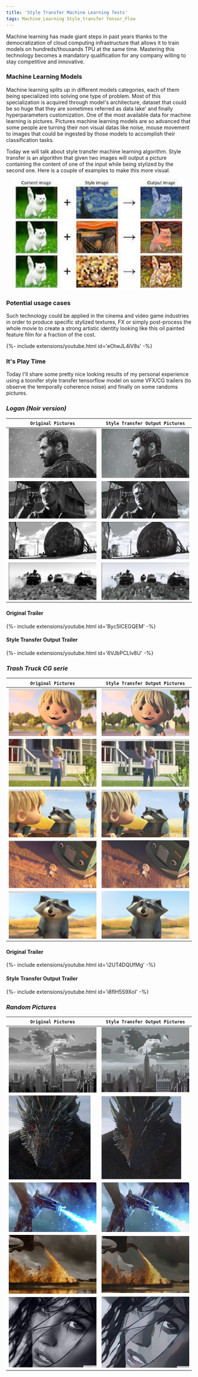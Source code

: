```yaml
---
title: 'Style Transfer Machine Learning Tests'
tags: Machine_Learning Style_transfer Tensor_Flow
---
```


Machine learning has made giant steps in past years thanks to the democratization of cloud computing infrastructure that allows it to train models on hundreds/thousands TPU at the same time. Mastering this technology becomes a mandatory qualification for any company willing to stay competitive and innovative.
<!--more--> 

### Machine Learning Models  

Machine learning splits up in different models categories, each of them being specialized into solving one type of problem. Most of this specialization is acquired through model's architecture, dataset that could be so huge that they are sometimes referred as data lake' and finally hyperparameters customization. One of the most available data for machine learning is pictures. Pictures machine learning models are so advanced that some people are turning their non visual datas like noise, mouse movement to images that could be ingested by those models to accomplish their classification tasks.


Today we will talk about style transfer machine learning algorithm. Style transfer is an algorithm that given two images will output a picture containing the content of one of the input while being stylized by the second one. Here is a couple of examples to make this more visual.

<p align="center">
  <img width="460" height="300" src="https://raw.githubusercontent.com/logan169/logan169.github.io/master/assets/images/posts_images/machine_learning_style_transfer/style_transfer_example.jpeg">
</p>

### Potential usage cases

Such technology could be applied in the cinema and video game industries in order to produce specific stylized textures, FX or simply post-process the whole movie to create a strong artistic identity looking like this oil painted feature film for a fraction of the cost.

{%- include extensions/youtube.html id='eOtwJL4iV8s' -%}


### It's Play Time

Today I'll share some pretty nice looking results of my personal experience using a toonifer style transfer tensorflow model on some VFX/CG trailers (to observe the temporally coherence noise) and finally on some randoms pictures.

### *Logan (Noir version)*

| `Original Pictures` | `Style Transfer Output Pictures` |
| --- |  --- |
| ![0](https://raw.githubusercontent.com/logan169/logan169.github.io/master/assets/images/posts_images/machine_learning_style_transfer/0.jpg) | ![1](https://raw.githubusercontent.com/logan169/logan169.github.io/master/assets/images/posts_images/machine_learning_style_transfer/1.jpg)  |
| ![12](https://raw.githubusercontent.com/logan169/logan169.github.io/master/assets/images/posts_images/machine_learning_style_transfer/12.png) | ![13](https://raw.githubusercontent.com/logan169/logan169.github.io/master/assets/images/posts_images/machine_learning_style_transfer/13.jpg) |
| ![14](https://raw.githubusercontent.com/logan169/logan169.github.io/master/assets/images/posts_images/machine_learning_style_transfer/14.png) | ![15](https://raw.githubusercontent.com/logan169/logan169.github.io/master/assets/images/posts_images/machine_learning_style_transfer/15.jpg) |
| ![18](https://raw.githubusercontent.com/logan169/logan169.github.io/master/assets/images/posts_images/machine_learning_style_transfer/18.png) | ![19](https://raw.githubusercontent.com/logan169/logan169.github.io/master/assets/images/posts_images/machine_learning_style_transfer/19.jpg) |

#### Original Trailer
{%- include extensions/youtube.html id='Byc5ICEGQEM' -%}

#### Style Transfer Output Trailer
{%- include extensions/youtube.html id='6VJbPCLlv8U' -%}

### *Trash Truck CG serie*

| `Original Pictures` | `Style Transfer Output Pictures` |
| --- |  --- |
| ![9o](https://raw.githubusercontent.com/logan169/logan169.github.io/master/assets/images/posts_images/machine_learning_style_transfer/9o.png) | ![9s](https://raw.githubusercontent.com/logan169/logan169.github.io/master/assets/images/posts_images/machine_learning_style_transfer/9s.png) |
| ![13o](https://raw.githubusercontent.com/logan169/logan169.github.io/master/assets/images/posts_images/machine_learning_style_transfer/13o.png) | ![13s](https://raw.githubusercontent.com/logan169/logan169.github.io/master/assets/images/posts_images/machine_learning_style_transfer/13s.png) |
| ![28o](https://raw.githubusercontent.com/logan169/logan169.github.io/master/assets/images/posts_images/machine_learning_style_transfer/28o.png) | ![28s](https://raw.githubusercontent.com/logan169/logan169.github.io/master/assets/images/posts_images/machine_learning_style_transfer/28s.png) |
| ![88o](https://raw.githubusercontent.com/logan169/logan169.github.io/master/assets/images/posts_images/machine_learning_style_transfer/88o.png) | ![88](https://raw.githubusercontent.com/logan169/logan169.github.io/master/assets/images/posts_images/machine_learning_style_transfer/88.png) |
| ![91o](https://raw.githubusercontent.com/logan169/logan169.github.io/master/assets/images/posts_images/machine_learning_style_transfer/91o.png) | ![91](https://raw.githubusercontent.com/logan169/logan169.github.io/master/assets/images/posts_images/machine_learning_style_transfer/91.png) |

#### Original Trailer
{%- include extensions/youtube.html id='i2UT4DQUfMg' -%}

#### Style Transfer Output Trailer
{%- include extensions/youtube.html id='i8fIH5S9XoI' -%}



### *Random Pictures*

| `Original Pictures` | `Style Transfer Output Pictures` |
| --- |  --- |
| ![2](https://raw.githubusercontent.com/logan169/logan169.github.io/master/assets/images/posts_images/machine_learning_style_transfer/2.jpg) | ![3](https://raw.githubusercontent.com/logan169/logan169.github.io/master/assets/images/posts_images/machine_learning_style_transfer/3.jpg) |
| ![4](https://raw.githubusercontent.com/logan169/logan169.github.io/master/assets/images/posts_images/machine_learning_style_transfer/4.jpeg) | ![5](https://raw.githubusercontent.com/logan169/logan169.github.io/master/assets/images/posts_images/machine_learning_style_transfer/5.jpeg) |
| ![10](https://raw.githubusercontent.com/logan169/logan169.github.io/master/assets/images/posts_images/machine_learning_style_transfer/10.jpg) | ![11](https://raw.githubusercontent.com/logan169/logan169.github.io/master/assets/images/posts_images/machine_learning_style_transfer/11.jpg) |
| ![6](https://raw.githubusercontent.com/logan169/logan169.github.io/master/assets/images/posts_images/machine_learning_style_transfer/6.jpeg) | ![7](https://raw.githubusercontent.com/logan169/logan169.github.io/master/assets/images/posts_images/machine_learning_style_transfer/7.jpeg) |
| ![8](https://raw.githubusercontent.com/logan169/logan169.github.io/master/assets/images/posts_images/machine_learning_style_transfer/8.jpeg) | ![9](https://raw.githubusercontent.com/logan169/logan169.github.io/master/assets/images/posts_images/machine_learning_style_transfer/9.jpg) |



